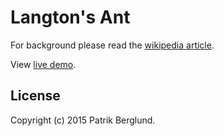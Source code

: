 # Langton's Ant

For background please read the [wikipedia article](https://en.wikipedia.org/wiki/Langton's_ant).

View [live demo](https://aptrik.github.io/langtons-ant/).

## License
Copyright (c) 2015 Patrik Berglund.
